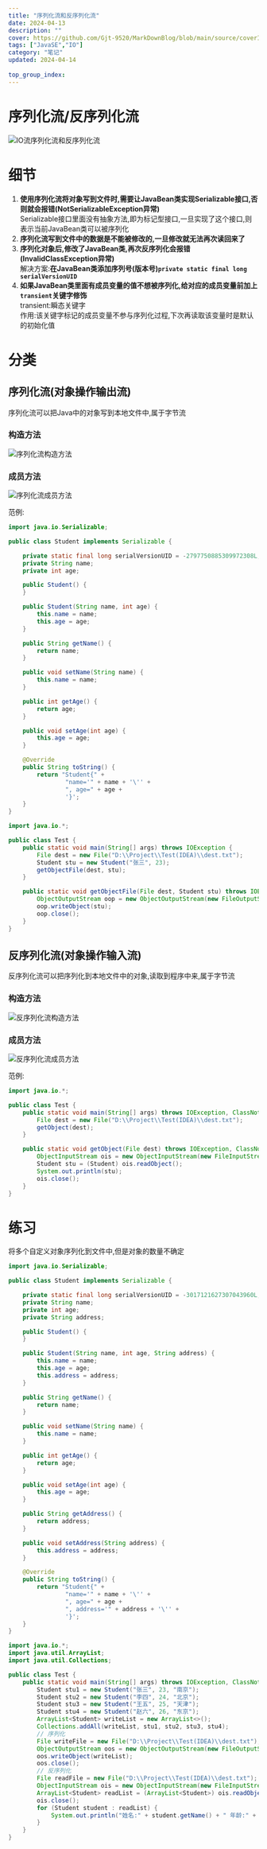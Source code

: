 ```yaml
---
title: "序列化流和反序列化流"
date: 2024-04-13
description: ""
cover: https://github.com/Gjt-9520/MarkDownBlog/blob/main/source/coverImages/Aimage-135/Aimage122.jpg?raw=true
tags: ["JavaSE","IO"]
category: "笔记"
updated: 2024-04-14
 
top_group_index: 
---
```


# 序列化流/反序列化流

![IO流序列化流和反序列化流](../images/IO流序列化流.png)

# 细节

1. **使用序列化流将对象写到文件时,需要让JavaBean类实现Serializable接口,否则就会报错(NotSerializableException异常)**                        
Serializable接口里面没有抽象方法,即为标记型接口,一旦实现了这个接口,则表示当前JavaBean类可以被序列化          
2. **序列化流写到文件中的数据是不能被修改的,一旦修改就无法再次读回来了**                   
3. **序列化对象后,修改了JavaBean类,再次反序列化会报错(InvalidClassException异常)**           
解决方案:**在JavaBean类添加序列号(版本号)`private static final long serialVersionUID`**                
4. **如果JavaBean类里面有成员变量的值不想被序列化,给对应的成员变量前加上`transient`关键字修饰**           
transient:瞬态关键字           
作用:该关键字标记的成员变量不参与序列化过程,下次再读取该变量时是默认的初始化值                                            

# 分类

## 序列化流(对象操作输出流)

序列化流可以把Java中的对象写到本地文件中,属于字节流

### 构造方法

![序列化流构造方法](../images/序列化流构造方法.png)

### 成员方法

![序列化流成员方法](../images/序列化流成员方法.png)

范例:

```java
import java.io.Serializable;

public class Student implements Serializable {

    private static final long serialVersionUID = -2797750885309972308L;
    private String name;
    private int age;

    public Student() {
    }

    public Student(String name, int age) {
        this.name = name;
        this.age = age;
    }

    public String getName() {
        return name;
    }

    public void setName(String name) {
        this.name = name;
    }

    public int getAge() {
        return age;
    }

    public void setAge(int age) {
        this.age = age;
    }

    @Override
    public String toString() {
        return "Student{" +
                "name='" + name + '\'' +
                ", age=" + age +
                '}';
    }
}
```

```java
import java.io.*;

public class Test {
    public static void main(String[] args) throws IOException {
        File dest = new File("D:\\Project\\Test(IDEA)\\dest.txt");
        Student stu = new Student("张三", 23);
        getObjectFile(dest, stu);
    }

    public static void getObjectFile(File dest, Student stu) throws IOException {
        ObjectOutputStream oop = new ObjectOutputStream(new FileOutputStream(dest));
        oop.writeObject(stu);
        oop.close();
    }
}
```

## 反序列化流(对象操作输入流)

反序列化流可以把序列化到本地文件中的对象,读取到程序中来,属于字节流

### 构造方法

![反序列化流构造方法](../images/反序列化流构造方法.png.png)

### 成员方法

![反序列化流成员方法](../images/反序列化流成员方法.png)

范例:

```java
import java.io.*;

public class Test {
    public static void main(String[] args) throws IOException, ClassNotFoundException {
        File dest = new File("D:\\Project\\Test(IDEA)\\dest.txt");
        getObject(dest);
    }

    public static void getObject(File dest) throws IOException, ClassNotFoundException {
        ObjectInputStream ois = new ObjectInputStream(new FileInputStream(dest));
        Student stu = (Student) ois.readObject();
        System.out.println(stu);
        ois.close();
    }
}
```

# 练习

将多个自定义对象序列化到文件中,但是对象的数量不确定

```java
import java.io.Serializable;

public class Student implements Serializable {

    private static final long serialVersionUID = -3017121627307043960L;
    private String name;
    private int age;
    private String address;

    public Student() {
    }

    public Student(String name, int age, String address) {
        this.name = name;
        this.age = age;
        this.address = address;
    }

    public String getName() {
        return name;
    }

    public void setName(String name) {
        this.name = name;
    }

    public int getAge() {
        return age;
    }

    public void setAge(int age) {
        this.age = age;
    }

    public String getAddress() {
        return address;
    }

    public void setAddress(String address) {
        this.address = address;
    }

    @Override
    public String toString() {
        return "Student{" +
                "name='" + name + '\'' +
                ", age=" + age +
                ", address='" + address + '\'' +
                '}';
    }
}
```

```java
import java.io.*;
import java.util.ArrayList;
import java.util.Collections;

public class Test {
    public static void main(String[] args) throws IOException, ClassNotFoundException {
        Student stu1 = new Student("张三", 23, "南京");
        Student stu2 = new Student("李四", 24, "北京");
        Student stu3 = new Student("王五", 25, "天津");
        Student stu4 = new Student("赵六", 26, "东京");
        ArrayList<Student> writeList = new ArrayList<>();
        Collections.addAll(writeList, stu1, stu2, stu3, stu4);
        // 序列化
        File writeFile = new File("D:\\Project\\Test(IDEA)\\dest.txt");
        ObjectOutputStream oos = new ObjectOutputStream(new FileOutputStream(writeFile, false));
        oos.writeObject(writeList);
        oos.close();
        // 反序列化
        File readFile = new File("D:\\Project\\Test(IDEA)\\dest.txt");
        ObjectInputStream ois = new ObjectInputStream(new FileInputStream(readFile));
        ArrayList<Student> readList = (ArrayList<Student>) ois.readObject();
        ois.close();
        for (Student student : readList) {
            System.out.println("姓名:" + student.getName() + " 年龄:" + student.getAge() + " 住址:" + student.getAddress());
        }
    }
}
```